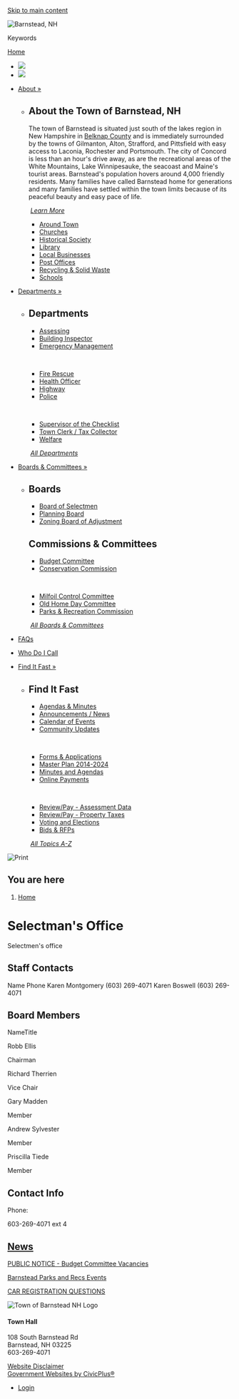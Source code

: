 [Skip to main content](https://www.barnstead.org/selectmans-office/)

![Barnstead, NH](https://www.barnstead.org/sites/all/themes/custom/sites/barnsteadnh/barnsteadnh_theme/logo.png)

Keywords

[Home](https://www.barnstead.org)

- ![](https://www.barnstead.org/sites/g/files/vyhlif6991/f/styles/flexslider_main_image/public/galleries/rockwall_field.jpg?itok=PqRdbZpQ)
- ![](https://www.barnstead.org/sites/g/files/vyhlif6991/f/styles/flexslider_main_image/public/galleries/pd_rainbow_0.jpg?itok=kB6G9_mo)

<!--THE END-->

- [About »](https://www.barnstead.org/about)
  
  - ## About the Town of Barnstead, NH
    
    The town of Barnstead is situated just south of the lakes region in New Hampshire in [Belknap County](https://www.belknapcounty.org) and is immediately surrounded by the towns of Gilmanton, Alton, Strafford, and Pittsfield with easy access to Laconia, Rochester and Portsmouth. The city of Concord is less than an hour's drive away, as are the recreational areas of the White Mountains, Lake Winnipesauke, the seacoast and Maine's tourist areas. Barnstead's population hovers around 4,000 friendly residents. Many families have called Barnstead home for generations and many families have settled within the town limits because of its peaceful beauty and easy pace of life.
    
     [*Learn More*](https://www.barnstead.org/about)
    
    - [Around Town](https://www.barnstead.org/about/pages/around-town)
    - [Churches](https://www.barnstead.org/about/pages/churches)
    - [Historical Society](https://www.barnstead.org/historical-society)
    - [Library](https://www.barnstead.org/about/pages/oscar-foss-memorial-library)
    - [Local Businesses](https://www.barnstead.org/about/pages/local-businesses)
    - [Post Offices](https://www.barnstead.org/about/pages/post-offices)
    - [Recycling &amp; Solid Waste](https://www.barnstead.org/about/pages/recycling-solid-waste)
    - [Schools](https://www.barnstead.org/about/pages/schools)
- [Departments »](https://www.barnstead.org/departments)
  
  - ## Departments
    
    - [Assessing](https://www.barnstead.org/assessing)
    - [Building Inspector](https://www.barnstead.org/building-inspector)
    - [Emergency Management](https://www.barnstead.org/emergency-management)
    
     
    
    - [Fire Rescue](https://www.barnstead.org/fire-rescue)
    - [Health Officer](https://www.barnstead.org/health-officer)
    - [Highway](https://www.barnstead.org/highway)
    - [Police](https://www.barnstead.org/police)
    
     
    
    - [Supervisor of the Checklist](https://www.barnstead.org/supervisor-checklist)
    - [Town Clerk / Tax Collector](https://www.barnstead.org/town-clerk-tax-collector)
    - [Welfare](https://www.barnstead.org/welfare)
    
     [*All Departments*](https://www.barnstead.org/departments)
- [Boards &amp; Committees »](https://www.barnstead.org/boards)
  
  - ## Boards
    
    - [Board of Selectmen](https://www.barnstead.org/board-selectmen)
    - [Planning Board](https://www.barnstead.org/planning-board)
    - [Zoning Board of Adjustment](https://www.barnstead.org/zoning-board-adjustment)
    
    ## Commissions &amp; Committees
    
    - [Budget Committee](https://www.barnstead.org/budget-committee)
    - [Conservation Commission](https://www.barnstead.org/conservation-commission)
    
     
    
    - [Milfoil Control Committee](https://www.barnstead.org/milfoil-control-committee)
    - [Old Home Day Committee](https://www.barnstead.org/old-home-day-committee)
    - [Parks &amp; Recreation Commission](https://www.barnstead.org/parks-recreation-commission)
    
     [*All Boards &amp; Committees*](https://www.barnstead.org/boards)
- [FAQs](https://www.barnstead.org/faqs)
- [Who Do I Call](https://www.barnstead.org/contacts-directory)
- [Find It Fast »](https://www.barnstead.org/where)
  
  - ## Find It Fast
    
    - [Agendas &amp; Minutes](https://www.barnstead.org/minutes-and-agendas)
    - [Announcements / News](https://www.barnstead.org/node/1/news)
    - [Calendar of Events](https://www.barnstead.org/calendar/month)
    - [Community Updates](https://www.barnstead.org/community-updates)
    
     
    
    - [Forms &amp; Applications](https://www.barnstead.org/files)
    - [Master Plan 2014-2024](https://www.barnstead.org/board-selectmen/files/2014-2024-master-plan)
    - [Minutes and Agendas](https://www.barnstead.org/minutes-and-agendas)
    - [Online Payments](https://pay.eb2gov.com/BarnsteadNH)
    
     
    
    - [Review/Pay - Assessment Data](https://data.avitarassociates.com/logondirect.aspx?usr=barnstead&pwd=barnstead)
    - [Review/Pay - Property Taxes](https://nhtaxkiosk.com/Default.aspx?KIOSKID=BARNSTEAD)
    - [Voting and Elections](https://www.barnstead.org/voting-elections)
    - [Bids &amp; RFPs](https://www.barnstead.org/bids)
    
     [*All Topics A-Z*](https://www.barnstead.org/where)

![Print](https://www.barnstead.org/sites/all/modules/contrib/print/icons/print_icon.png "Print")

## You are here

1. [Home](https://www.barnstead.org)

# Selectman's Office

Selectmen's office

## Staff Contacts

Name Phone Karen Montgomery (603) 269-4071 Karen Boswell (603) 269-4071

## Board Members

NameTitle

Robb Ellis

Chairman

Richard Therrien

Vice Chair

Gary Madden

Member

Andrew Sylvester

Member

Priscilla Tiede

Member

## Contact Info

Phone:

603-269-4071 ext 4

## [News](https://www.barnstead.org/news)

[PUBLIC NOTICE - Budget Committee Vacancies](https://www.barnstead.org/home/news/public-notice-budget-committee-vacancies)

[Barnstead Parks and Recs Events](https://www.barnstead.org/home/news/barnstead-parks-and-recs-events)

[CAR REGISTRATION QUESTIONS](https://www.barnstead.org/home/news/car-registration-questions)

![Town of Barnstead NH Logo](https://www.barnstead.org/sites/g/files/vyhlif6991/f/footersealname.png)

#### Town Hall

108 South Barnstead Rd  
Barnstead, NH 03225  
603-269-4071

[Website Disclaimer](https://www.barnstead.org/home/pages/website-disclaimer)  
[Government Websites by CivicPlus®](https://www.civicplus.com)

- [Login](https://www.barnstead.org/user/login?current=node%2F8571)